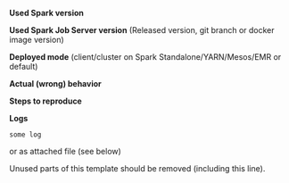 **Used Spark version**

**Used Spark Job Server version**
(Released version, git branch or docker image version)

**Deployed mode**
(client/cluster on Spark Standalone/YARN/Mesos/EMR or default)

**Actual (wrong) behavior**

**Steps to reproduce**

**Logs**

```
some log
```

or as attached file (see below)


Unused parts of this template should be removed (including this line).
